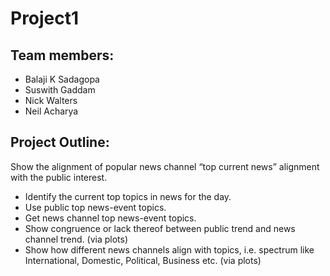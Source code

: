 # Project1

## Team members:
* Balaji K Sadagopa
* Suswith Gaddam
* Nick Walters
* Neil Acharya

## Project Outline:
Show the alignment of popular news channel “top current news” alignment with the public interest.
+ Identify the current top topics in news for the day.
+ Use public top news-event topics.
+ Get news channel top news-event topics.
+ Show congruence or lack thereof between public trend and news channel trend. (via plots)
+ Show how different news channels align with topics, i.e. spectrum like International, Domestic, Political, Business etc. (via plots)
